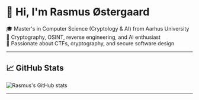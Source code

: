 # 👋 Hi, I'm Rasmus Østergaard

🎓 Master's in Computer Science (Cryptology & AI) from Aarhus University  
🔐 Cryptography, OSINT, reverse engineering, and AI enthusiast  
🧠 Passionate about CTFs, cryptography, and secure software design

---

## 📈 GitHub Stats

![Rasmus's GitHub stats](https://github-readme-stats.vercel.app/api?username=rasmus3650&show_icons=true&theme=tokyonight)

---
